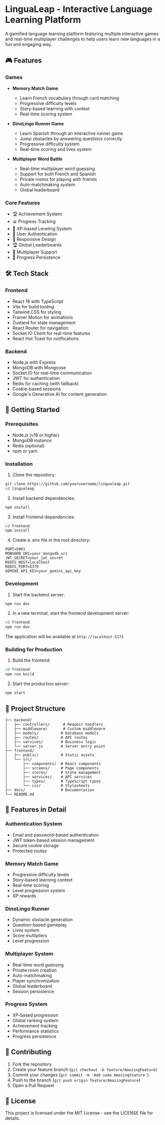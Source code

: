# LinguaLeap - Interactive Language Learning Platform

A gamified language learning platform featuring multiple interactive games and real-time multiplayer challenges to help users learn new languages in a fun and engaging way.

## 🎮 Features

### Games
- **Memory Match Game**
  - Learn French vocabulary through card matching
  - Progressive difficulty levels
  - Story-based learning with context
  - Real-time scoring system

- **DinoLingo Runner Game**
  - Learn Spanish through an interactive runner game
  - Jump obstacles by answering questions correctly
  - Progressive difficulty system
  - Real-time scoring and lives system

- **Multiplayer Word Battle**
  - Real-time multiplayer word guessing
  - Support for both French and Spanish
  - Private rooms for playing with friends
  - Auto-matchmaking system
  - Global leaderboard

### Core Features
- 🏆 Achievement System
- 📊 Progress Tracking
- 🌟 XP-based Leveling System
- 👥 User Authentication
- 📱 Responsive Design
- 🏆 Global Leaderboards
- 🤝 Multiplayer Support
- 💾 Progress Persistence

## 🛠 Tech Stack

### Frontend
- React 18 with TypeScript
- Vite for build tooling
- Tailwind CSS for styling
- Framer Motion for animations
- Zustand for state management
- React Router for navigation
- Socket.IO Client for real-time features
- React Hot Toast for notifications

### Backend
- Node.js with Express
- MongoDB with Mongoose
- Socket.IO for real-time communication
- JWT for authentication
- Redis for caching (with fallback)
- Cookie-based sessions
- Google's Generative AI for content generation

## 🚀 Getting Started

### Prerequisites
- Node.js (v18 or higher)
- MongoDB instance
- Redis (optional)
- npm or yarn

### Installation

1. Clone the repository:
```bash
git clone https://github.com/yourusername/lingualeap.git
cd lingualeap
```

2. Install backend dependencies:
```bash
npm install
```

3. Install frontend dependencies:
```bash
cd frontend
npm install
```

4. Create a .env file in the root directory:
```env
PORT=5001
MONGODB_URI=your_mongodb_uri
JWT_SECRET=your_jwt_secret
REDIS_HOST=localhost
REDIS_PORT=6379
GEMINI_API_KEY=your_gemini_api_key
```

### Development

1. Start the backend server:
```bash
npm run dev
```

2. In a new terminal, start the frontend development server:
```bash
cd frontend
npm run dev
```

The application will be available at `http://localhost:5173`

### Building for Production

1. Build the frontend:
```bash
cd frontend
npm run build
```

2. Start the production server:
```bash
npm start
```

## 📁 Project Structure

```
├── backend/
│   ├── controllers/      # Request handlers
│   ├── middleware/       # Custom middleware
│   ├── models/          # Database models
│   ├── routes/          # API routes
│   ├── services/        # Business logic
│   └── server.js        # Server entry point
├── frontend/
│   ├── public/          # Static assets
│   └── src/
│       ├── components/  # React components
│       ├── screens/     # Page components
│       ├── stores/      # State management
│       ├── services/    # API services
│       ├── types/       # TypeScript types
│       └── css/         # Stylesheets
├── docs/                # Documentation
└── README.md
```

## 🎯 Features in Detail

### Authentication System
- Email and password-based authentication
- JWT token-based session management
- Secure cookie storage
- Protected routes

### Memory Match Game
- Progressive difficulty levels
- Story-based learning context
- Real-time scoring
- Level progression system
- XP rewards

### DinoLingo Runner
- Dynamic obstacle generation
- Question-based gameplay
- Lives system
- Score multipliers
- Level progression

### Multiplayer System
- Real-time word guessing
- Private room creation
- Auto-matchmaking
- Player synchronization
- Global leaderboard
- Session persistence

### Progress System
- XP-based progression
- Global ranking system
- Achievement tracking
- Performance statistics
- Progress persistence

## 🤝 Contributing

1. Fork the repository
2. Create your feature branch (`git checkout -b feature/AmazingFeature`)
3. Commit your changes (`git commit -m 'Add some AmazingFeature'`)
4. Push to the branch (`git push origin feature/AmazingFeature`)
5. Open a Pull Request

## 📝 License

This project is licensed under the MIT License - see the LICENSE file for details.